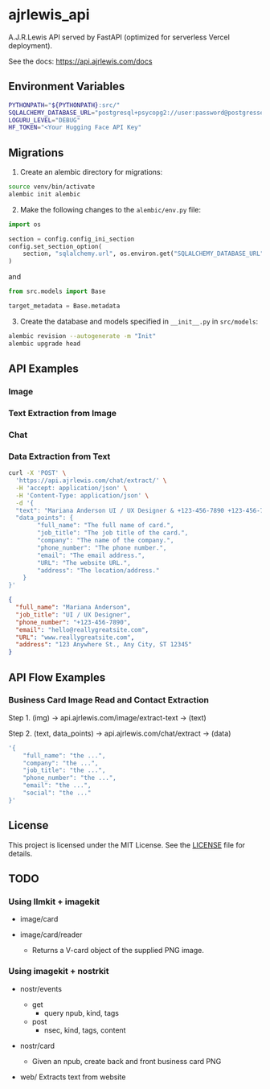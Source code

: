 # ajrlewis_api

A.J.R.Lewis API served by FastAPI (optimized for serverless Vercel deployment).

See the docs: https://api.ajrlewis.com/docs

## Environment Variables

```bash
PYTHONPATH="${PYTHONPATH}:src/"
SQLALCHEMY_DATABASE_URL="postgresql+psycopg2://user:password@postgresserver/db"
LOGURU_LEVEL="DEBUG"
HF_TOKEN="<Your Hugging Face API Key"
```

## Migrations

1. Create an alembic directory for migrations:

```bash
source venv/bin/activate
alembic init alembic
```

2. Make the following changes to the `alembic/env.py` file:

```python
import os

section = config.config_ini_section
config.set_section_option(
    section, "sqlalchemy.url", os.environ.get("SQLALCHEMY_DATABASE_URL")
)
```

and

```python
from src.models import Base

target_metadata = Base.metadata
```

3. Create the database and models specified in `__init__.py` in `src/models`:

```bash
alembic revision --autogenerate -m "Init"
alembic upgrade head
```

## API Examples

### Image

### Text Extraction from Image

### Chat

### Data Extraction from Text

```bash
curl -X 'POST' \
  'https://api.ajrlewis.com/chat/extract/' \
  -H 'accept: application/json' \
  -H 'Content-Type: application/json' \
  -d '{
  "text": "Mariana Anderson UI / UX Designer & +123-456-7890 +123-456-7890 @ www.reallygreatsite.com >» hello@reallygreatsite.com ) 123 Anywhere St., Any City, ST 12345 Liceria & Co. Real Estate",
  "data_points": {
        "full_name": "The full name of card.",
        "job_title": "The job title of the card.",
        "company": "The name of the company.",
        "phone_number": "The phone number.",
        "email": "The email address.",
        "URL": "The website URL.",
        "address": "The location/address."
    }
}'
```

```json
{
  "full_name": "Mariana Anderson",
  "job_title": "UI / UX Designer",
  "phone_number": "+123-456-7890",
  "email": "hello@reallygreatsite.com",
  "URL": "www.reallygreatsite.com",
  "address": "123 Anywhere St., Any City, ST 12345"
}
```

## API Flow Examples

### Business Card Image Read and Contact Extraction

Step 1. (img) -> api.ajrlewis.com/image/extract-text -> (text)

Step 2. (text, data_points) -> api.ajrlewis.com/chat/extract -> (data)

```bash
'{
    "full_name": "the ...",
    "company": "the ...",
    "job_title": "the ...",
    "phone_number": "the ...",
    "email": "the ...",
    "social": "the ..."
}'
```

## License

This project is licensed under the MIT License. See the [LICENSE](LICENSE) file for details.

## TODO

### Using llmkit + imagekit

- image/card

- image/card/reader
    - Returns a V-card object of the supplied PNG image.

### Using imagekit + nostrkit

- nostr/events
    - get
        - query npub, kind, tags
    - post
        - nsec, kind, tags, content

- nostr/card
    - Given an npub, create back and front business card PNG

- web/
    Extracts text from website

